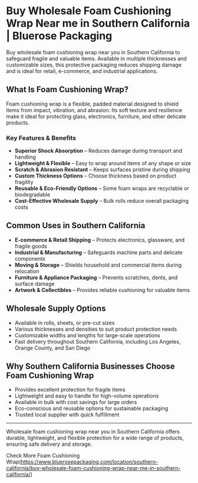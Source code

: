 # Buy Wholesale Foam Cushioning Wrap Near me in Southern California | Bluerose Packaging

Buy wholesale foam cushioning wrap near you in Southern California to safeguard fragile and valuable items. Available in multiple thicknesses and customizable sizes, this protective packaging reduces shipping damage and is ideal for retail, e-commerce, and industrial applications.

## What Is Foam Cushioning Wrap?  

Foam cushioning wrap is a flexible, padded material designed to shield items from impact, vibration, and abrasion. Its soft texture and resilience make it ideal for protecting glass, electronics, furniture, and other delicate products.  

### Key Features & Benefits  

- **Superior Shock Absorption** – Reduces damage during transport and handling  
- **Lightweight & Flexible** – Easy to wrap around items of any shape or size  
- **Scratch & Abrasion Resistant** – Keeps surfaces pristine during shipping  
- **Custom Thickness Options** – Choose thickness based on product fragility  
- **Reusable & Eco-Friendly Options** – Some foam wraps are recyclable or biodegradable  
- **Cost-Effective Wholesale Supply** – Bulk rolls reduce overall packaging costs  

## Common Uses in Southern California  

- **E-commerce & Retail Shipping** – Protects electronics, glassware, and fragile goods  
- **Industrial & Manufacturing** – Safeguards machine parts and delicate components  
- **Moving & Storage** – Shields household and commercial items during relocation  
- **Furniture & Appliance Packaging** – Prevents scratches, dents, and surface damage  
- **Artwork & Collectibles** – Provides reliable cushioning for valuable items  

## Wholesale Supply Options  

- Available in rolls, sheets, or pre-cut sizes  
- Various thicknesses and densities to suit product protection needs  
- Customizable widths and lengths for large-scale operations  
- Fast delivery throughout Southern California, including Los Angeles, Orange County, and San Diego  

## Why Southern California Businesses Choose Foam Cushioning Wrap  

- Provides excellent protection for fragile items  
- Lightweight and easy to handle for high-volume operations  
- Available in bulk with cost savings for large orders  
- Eco-conscious and reusable options for sustainable packaging  
- Trusted local supplier with quick fulfillment  

---  
Wholesale foam cushioning wrap near you in Southern California offers durable, lightweight, and flexible protection for a wide range of products, ensuring safe delivery and storage.  

Check More Foam Cushioning Wrap(https://www.bluerosepackaging.com/location/southern-california/buy-wholesale-foam-cushioning-wrap-near-me-in-southern-california/)

